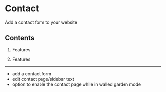 Contact
=======

Add a contact form to your website

Contents
--------

1. Features

1. Features
-----------
- add a contact form
- edit contact page/sidebar text
- option to enable the contact page while in walled garden mode